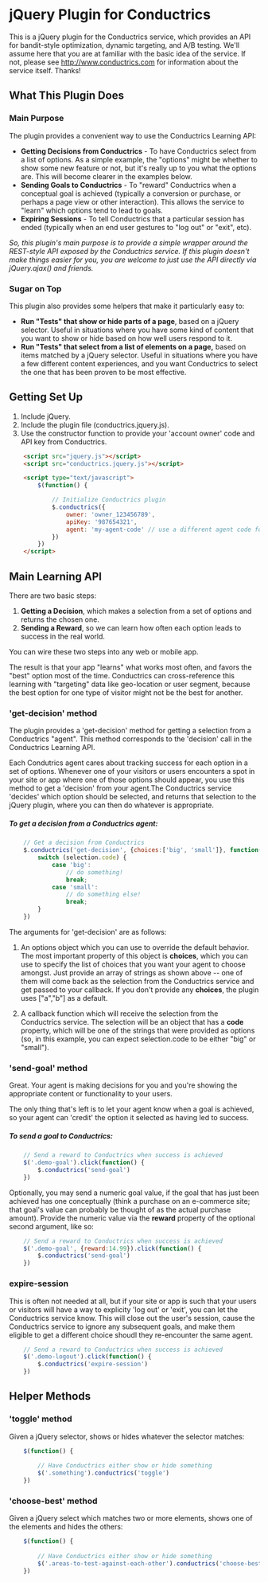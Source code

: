# jQuery Plugin for Conductrics

This is a jQuery plugin for the Conductrics service, which provides an API for bandit-style optimization, dynamic targeting, and A/B testing. We'll assume here that you are at familiar with the basic idea of the service. If not, please see http://www.conductrics.com for information about the service itself. Thanks!

## What This Plugin Does

### Main Purpose
The plugin provides a convenient way to use the Conductrics Learning API:

+ **Getting Decisions from Conductrics** - To have Conductrics select from a list of options. As a simple example, the "options" might be whether to show some new feature or not, but it's really up to you what the options are. This will become clearer in the examples below.
+ **Sending Goals to Conductrics** - To "reward" Conductrics when a conceptual goal is achieved (typically a conversion or purchase, or perhaps a page view or other interaction). This allows the service to "learn" which options tend to lead to goals. 
+ **Expiring Sessions** - To tell Conductrics that a particular session has ended (typically when an end user gestures to "log out" or "exit", etc).

*So, this plugin's main purpose is to provide a simple wrapper around the REST-style API exposed by the Conductrics service. If this plugin doesn't make things easier for you, you are welcome to just use the API directly via jQuery.ajax() and friends.*

### Sugar on Top
This plugin also provides some helpers that make it particularly easy to:

+ **Run "Tests" that show or hide parts of a page**, based on a jQuery selector. Useful in situations where you have some kind of content that you want to show or hide based on how well users respond to it.
+ **Run "Tests" that select from a list of elements on a page,** based on items matched by a jQuery selector. Useful in situations where you have a few different content experiences, and you want Conductrics to select the one that has been proven to be most effective.

## Getting Set Up

1. Include jQuery.
2. Include the plugin file (conductrics.jquery.js).
3. Use the constructor function to provide your 'account owner' code and API key from Conductrics.

```html
	<script src="jquery.js"></script>
	<script src="conductrics.jquery.js"></script>

	<script type="text/javascript">
		$(function() {

			// Initialize Conductrics plugin
			$.conductrics({
				owner: 'owner_123456789', 
				apiKey: '987654321',
				agent: 'my-agent-code' // use a different agent code for each 'test' or optimization project
			})
		})
	</script>
```

## Main Learning API

There are two basic steps:

1. **Getting a Decision**, which makes a selection from a set of options and returns the chosen one.
2. **Sending a Reward**, so we can learn how often each option leads to success in the real world.

You can wire these two steps into any web or mobile app.

The result is that your app "learns" what works most often, and favors the "best" option most of the time. Conductrics can cross-reference this learning with "targeting" data like geo-location or user segment, because the best option for one type of visitor might not be the best for another.

### 'get-decision' method

The plugin provides a 'get-decision' method for getting a selection from a Conductrics "agent". This method corresponds to the 'decision' call in the Conductrics Learning API. 

Each Condutrics agent cares about tracking success for each option in a set of options. Whenever one of your visitors or users encounters a spot in your site or app where one of those options should appear, you use this method to get a 'decision' from your agent.The Conductrics service 'decides' which option should be selected, and returns that selection to the jQuery plugin, where you can then do whatever is appropriate.

##### To get a decision from a Conductrics agent:

```javascript
	// Get a decision from Conductrics
	$.conductrics('get-decision', {choices:['big', 'small']}, function(selection) {
		switch (selection.code) {
			case 'big':
				// do something!
				break;
			case 'small':
				// do something else!
				break;
		}
	})
```

The arguments for 'get-decision' are as follows:

1. An options object which you can use to override the default behavior. 
The most important property of this object is **choices**, which you can use to specify the list of choices that you want your agent to choose amongst. Just provide an array of strings as shown above -- one of them will come back as the selection from the Conductrics service and get passed to your callback. If you don't provide any **choices**, the plugin uses ["a","b"] as a default.

2. A callback function which will receive the selection from the Conductrics service. The selection will be an object that has a **code** property, which will be one of the strings that were provided as options (so, in this example, you can expect selection.code to be either "big" or "small").

### 'send-goal' method

Great. Your agent is making decisions for you and you're showing the appropriate content or functionality to your users.

The only thing that's left is to let your agent know when a goal is achieved, so your agent can 'credit' the option it selected as having led to success.

##### To send a goal to Conductrics:

```javascript
	// Send a reward to Conductrics when success is achieved
	$('.demo-goal').click(function() {
		$.conductrics('send-goal')
	})
```

Optionally, you may send a numeric goal value, if the goal that has just been achieved has one conceptually (think a purchase on an e-commerce site; that goal's value can probably be thought of as the actual purchase amount). Provide the numeric value via the **reward** property of the optional second argument, like so:

```javascript
	// Send a reward to Conductrics when success is achieved
	$('.demo-goal', {reward:14.99}).click(function() {
		$.conductrics('send-goal')
	})
```

### expire-session

This is often not needed at all, but if your site or app is such that your users or visitors will have a way to explicity 'log out' or 'exit', you can let the Conductrics service know. This will close out the user's session, cause the Conductrics service to ignore any subsequent goals, and make them eligible to get a different choice shoudl they re-encounter the same agent. 

```javascript
	// Send a reward to Conductrics when success is achieved
	$('.demo-logout').click(function() {
		$.conductrics('expire-session')
	})
```

## Helper Methods

### 'toggle' method

Given a jQuery selector, shows or hides whatever the selector matches:

```javascript
	$(function() {
	
		// Have Conductrics either show or hide something
		$('.something').conductrics('toggle')
	})
```

### 'choose-best' method

Given a jQuery select which matches two or more elements, shows one of the elements and hides the others:

```javascript
	$(function() {
	
		// Have Conductrics either show or hide something
		$('.areas-to-test-against-each-other').conductrics('choose-best')
	})
```